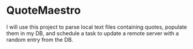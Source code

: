 # QuoteMaestro
I will use this project to parse local text files containing quotes, populate them in my DB, and schedule a task to update a remote server with a random entry from the DB.
